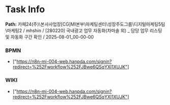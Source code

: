 # Task Info

**Path:** 카페24(주)\본사사업장\[CG]MI본부\마케팅센터\성장주도그룹\디지털마케팅5팀\마케팅2 / mhshin / [280220] 국내광고 업무 자동화(차마솔 외) _ 담당 업무 리스팅 및 자동화 구간 확인 / 2025-08-01_00-00-00

### BPMN
- ["https://n8n-mi-004-web.hanpda.com/signin?redirect=%252Fworkflow%252FJBwe6QSqYXI1XUJK"]

### WIKI
- ["https://n8n-mi-004-web.hanpda.com/signin?redirect=%252Fworkflow%252FJBwe6QSqYXI1XUJK"]


